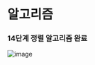 # 알고리즘
### 14단계 정렬 알고리즘 완료
![image](https://user-images.githubusercontent.com/62415893/78524827-1e37ba80-7810-11ea-8d77-ec7573cdc055.png)
